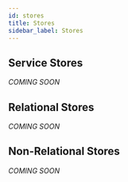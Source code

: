 ```yaml
---
id: stores
title: Stores
sidebar_label: Stores
---
```


## Service Stores
_COMING SOON_

## Relational Stores
_COMING SOON_

## Non-Relational Stores
_COMING SOON_
